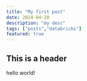 ```yaml
---
title: "My first post"
date: 2024-04-20
description: "my desc"
tags: ["posts","databricks"]
featured: true
---
```

## This is a header
hello world!

